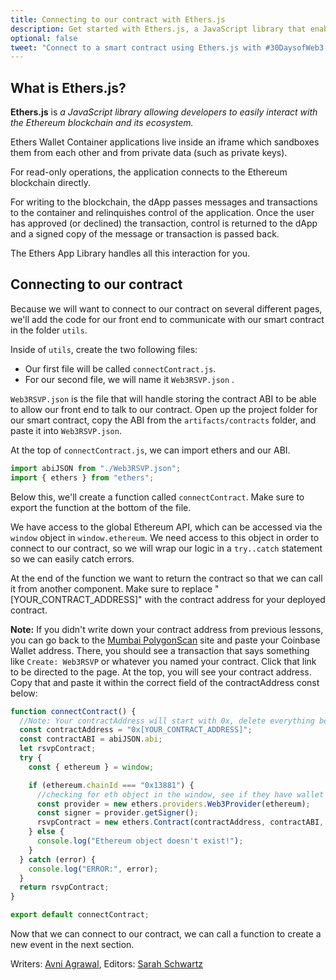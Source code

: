 ```yaml
---
title: Connecting to our contract with Ethers.js
description: Get started with Ethers.js, a JavaScript library that enables you to interact with Ethereum.
optional: false
tweet: "Connect to a smart contract using Ethers.js with #30DaysofWeb3 @womenbuildweb3 💥"
---
```


## What is Ethers.js?

**Ethers.js** is _a JavaScript library allowing developers to easily interact with the Ethereum blockchain and its ecosystem._

Ethers Wallet Container applications live inside an iframe which sandboxes them from each other and from private data (such as private keys).

For read-only operations, the application connects to the Ethereum blockchain directly.

For writing to the blockchain, the dApp passes messages and transactions to the container and relinquishes control of the application. Once the user has approved (or declined) the transaction, control is returned to the dApp and a signed copy of the message or transaction is passed back.

The Ethers App Library handles all this interaction for you.

## Connecting to our contract

Because we will want to connect to our contract on several different pages, we'll add the code for our front end to communicate with our smart contract in the folder `utils`.

Inside of `utils`, create the two following files:

- Our first file will be called `connectContract.js`.
- For our second file, we will name it `Web3RSVP.json` .

`Web3RSVP.json` is the file that will handle storing the contract ABI to be able to allow our front end to talk to our contract. Open up the project folder for our smart contract, copy the ABI from the `artifacts/contracts` folder, and paste it into `Web3RSVP.json`.

At the top of `connectContract.js`, we can import ethers and our ABI.

```javascript
import abiJSON from "./Web3RSVP.json";
import { ethers } from "ethers";
```

Below this, we'll create a function called `connectContract`. Make sure to export the function at the bottom of the file.

We have access to the global Ethereum API, which can be accessed via the `window` object in `window.ethereum`. We need access to this object in order to connect to our contract, so we will wrap our logic in a `try..catch` statement so we can easily catch errors.

At the end of the function we want to return the contract so that we can call it from another component. Make sure to replace "[YOUR_CONTRACT_ADDRESS]" with the contract address for your deployed contract.

**Note:** If you didn't write down your contract address from previous lessons, you can go back to the [Mumbai PolygonScan](https://mumbai.polygonscan.com/) site and paste your Coinbase Wallet address. There, you should see a transaction that says something like `Create: Web3RSVP` or whatever you named your contract. Click that link to be directed to the page. At the top, you will see your contract address. Copy that and paste it within the correct field of the contractAddress const below:

```javascript
function connectContract() {
  //Note: Your contractAddress will start with 0x, delete everything between the quotes and paste your contract address.
  const contractAddress = "0x[YOUR_CONTRACT_ADDRESS]";
  const contractABI = abiJSON.abi;
  let rsvpContract;
  try {
    const { ethereum } = window;

    if (ethereum.chainId === "0x13881") {
      //checking for eth object in the window, see if they have wallet connected to Polygon Mumbai network
      const provider = new ethers.providers.Web3Provider(ethereum);
      const signer = provider.getSigner();
      rsvpContract = new ethers.Contract(contractAddress, contractABI, signer); // instantiating new connection to the contract
    } else {
      console.log("Ethereum object doesn't exist!");
    }
  } catch (error) {
    console.log("ERROR:", error);
  }
  return rsvpContract;
}

export default connectContract;
```

Now that we can connect to our contract, we can call a function to create a new event in the next section.

Writers: [Avni Agrawal](https://twitter.com/AvniAgrawal1802),
Editors: [Sarah Schwartz](https://twitter.com/schwartzswartz)